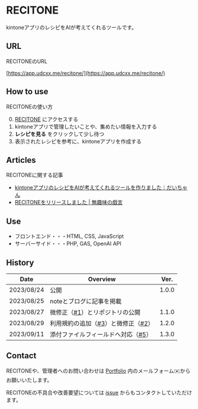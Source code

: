 # RECITONE

kintoneアプリのレシピをAIが考えてくれるツールです。

## URL

RECITONEのURL

[https://app.udcxx.me/recitone/](https://app.udcxx.me/recitone/)

## How to use

RECITONEの使い方

0. [RECITONE](https://app.udcxx.me/recitone/) にアクセスする
0. kintoneアプリで管理したいことや、集めたい情報を入力する
0. **レシピを見る** をクリックして少し待つ
0. 表示されたレシピを参考に、kintoneアプリを作成する

## Articles

RECITONEに関する記事

* [kintoneアプリのレシピをAIが考えてくれるツールを作りました｜だいちゃん](https://note.com/udcxx/n/nbc92c0ffae5c)
* [RECITONEをリリースしました | 無趣味の戯言](https://blog.udcxx.me/article/230825/recitone/)

## Use

* フロントエンド・・・HTML, CSS, JavaScript
* サーバーサイド・・・PHP, GAS, OpenAI API

## History

| Date       | Overview | Ver. |
| ---------- | -------- | ---- |
| 2023/08/24 | 公開 | 1.0.0 |
| 2023/08/25 | noteとブログに記事を掲載 | |
| 2023/08/27 | 微修正（[#1](https://github.com/udcxx/recitone/issues/1)）とリポジトリの公開 | 1.1.0 |
| 2023/08/29 | 利用規約の追加（[#3](https://github.com/udcxx/recitone/issues/3)）と微修正（[#2](https://github.com/udcxx/recitone/issues/2)） | 1.2.0 |
| 2023/09/11 | 添付ファイルフィールドへ対応（[#5](https://github.com/udcxx/recitone/issues/5)）| 1.3.0 |

## Contact

RECITONEや、管理者へのお問い合わせは [Portfolio](https://udcxx.me/) 内のメールフォーム✉️からお願いいたします。

RECITONEの不具合や改善要望については [issue](https://github.com/udcxx/recitone/issues) からもコンタクトしていただけます。